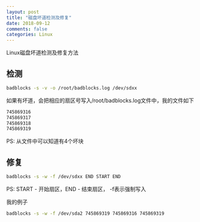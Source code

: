 ```yaml
---
layout: post
title: "磁盘坏道检测及修复"
date: 2018-09-12
comments: false
categories: Linux
---
```


Linux磁盘坏道检测及修复方法

## 检测

```bash
badblocks -s -v -o /root/badblocks.log /dev/sdxx
```

如果有坏道，会把相应的扇区号写入/root/badblocks.log文件中，我的文件如下

```bash
745869316
745869317
745869318
745869319
```

PS: 从文件中可以知道有4个坏块

## 修复

```bash
badblocks -s -w -f /dev/sdxx END START END
```
PS: START - 开始扇区，END - 结束扇区， -f表示强制写入

我的例子

```bash
badblocks -s -w -f /dev/sda2 745869319 745869316 745869319
```



